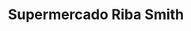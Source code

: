 ---
title: "Supermercado Riba Smith"
url: /ciudad-de-panama/supermercado-riba-smith/
shop: Supermarkt
---